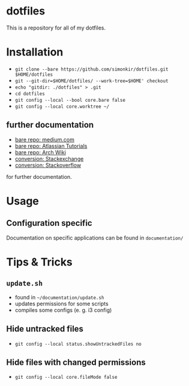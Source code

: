 # dotfiles
This is a repository for all of my dotfiles.

# Installation
* `git clone --bare https://github.com/simonkir/dotfiles.git $HOME/dotfiles`
* `git --git-dir=$HOME/dotfiles/ --work-tree=$HOME' checkout`
* `echo "gitdir: ./dotfiles" > .git`
* `cd dotfiles`
* `git config --local --bool core.bare false`
* `git config --local core.worktree ~/`

## further documentation
* [bare repo: medium.com](https://medium.com/toutsbrasil/how-to-manage-your-dotfiles-with-git-f7aeed8adf8b)
* [bare repo: Atlassian Tutorials](https://www.atlassian.com/git/tutorials/dotfiles)
* [bare repo: Arch Wiki](https://wiki.archlinux.org/index.php/Dotfiles)
* [conversion: Stackexchange](https://emacs.stackexchange.com/questions/30602/use-nonstandard-git-directory-with-magit)
* [conversion: Stackoverflow](https://stackoverflow.com/questions/10637378/how-do-i-convert-a-bare-git-repository-into-a-normal-one-in-place)

for further documentation.

# Usage
## Configuration specific
Documentation on specific applications can be found in `documentation/`

# Tips & Tricks
## `update.sh`
- found in `~/documentation/update.sh`
- updates permissions for some scripts
- compiles some configs (e. g. i3 config)

## Hide untracked files
* `git config --local status.showUntrackedFiles no`

## Hide files with changed permissions
* `git config --local core.fileMode false`
